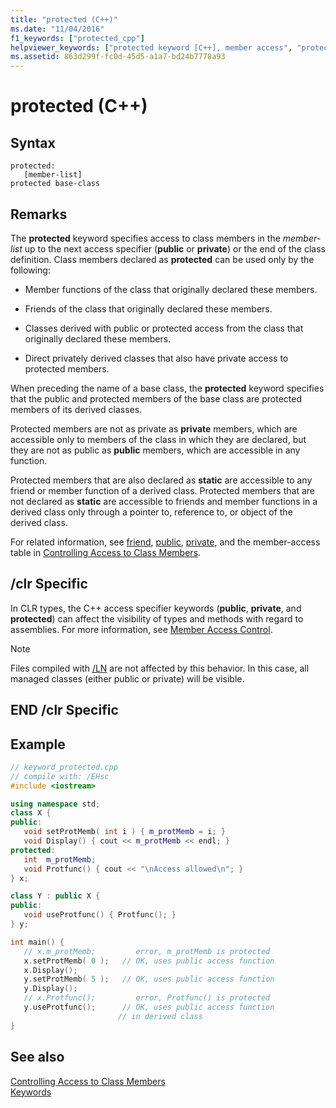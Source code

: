 ```yaml
---
title: "protected (C++)"
ms.date: "11/04/2016"
f1_keywords: ["protected_cpp"]
helpviewer_keywords: ["protected keyword [C++], member access", "protected keyword [C++]"]
ms.assetid: 863d299f-fc0d-45d5-a1a7-bd24b7778a93
---
```

# protected (C++)

## Syntax

```
protected:
   [member-list]
protected base-class
```

## Remarks

The **protected** keyword specifies access to class members in the *member-list* up to the next access specifier (**public** or **private**) or the end of the class definition. Class members declared as **protected** can be used only by the following:

- Member functions of the class that originally declared these members.

- Friends of the class that originally declared these members.

- Classes derived with public or protected access from the class that originally declared these members.

- Direct privately derived classes that also have private access to protected members.

When preceding the name of a base class, the **protected** keyword specifies that the public and protected members of the base class are protected members of its derived classes.

Protected members are not as private as **private** members, which are accessible only to members of the class in which they are declared, but they are not as public as **public** members, which are accessible in any function.

Protected members that are also declared as **static** are accessible to any friend or member function of a derived class. Protected members that are not declared as **static** are accessible to friends and member functions in a derived class only through a pointer to, reference to, or object of the derived class.

For related information, see [friend](../cpp/friend-cpp.md), [public](../cpp/public-cpp.md), [private](../cpp/private-cpp.md), and the member-access table in [Controlling Access to Class Members](member-access-control-cpp.md).

## /clr Specific

In CLR types, the C++ access specifier keywords (**public**, **private**, and **protected**) can affect the visibility of types and methods with regard to assemblies. For more information, see [Member Access Control](member-access-control-cpp.md).

> [!NOTE]
>  Files compiled with [/LN](../build/reference/ln-create-msil-module.md) are not affected by this behavior. In this case, all managed classes (either public or private) will be visible.

## END /clr Specific

## Example

```cpp
// keyword_protected.cpp
// compile with: /EHsc
#include <iostream>

using namespace std;
class X {
public:
   void setProtMemb( int i ) { m_protMemb = i; }
   void Display() { cout << m_protMemb << endl; }
protected:
   int  m_protMemb;
   void Protfunc() { cout << "\nAccess allowed\n"; }
} x;

class Y : public X {
public:
   void useProtfunc() { Protfunc(); }
} y;

int main() {
   // x.m_protMemb;         error, m_protMemb is protected
   x.setProtMemb( 0 );   // OK, uses public access function
   x.Display();
   y.setProtMemb( 5 );   // OK, uses public access function
   y.Display();
   // x.Protfunc();         error, Protfunc() is protected
   y.useProtfunc();      // OK, uses public access function
                        // in derived class
}
```

## See also

[Controlling Access to Class Members](member-access-control-cpp.md)<br/>
[Keywords](../cpp/keywords-cpp.md)
